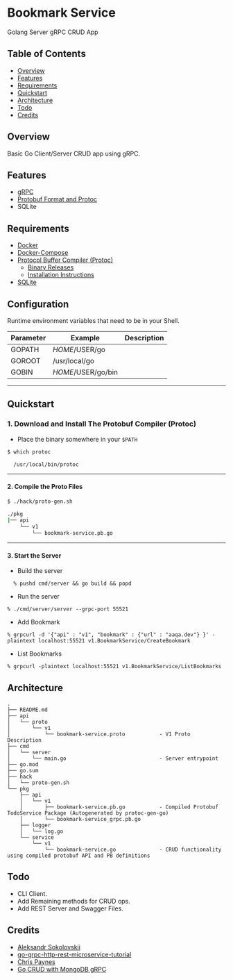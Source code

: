 # Bookmark Service
Golang Server gRPC CRUD App

## Table of Contents

- [Overview](#overview)
- [Features](#features)
- [Requirements](#requirements)
- [Quickstart](#quickstart)
- [Architecture](#architecture)
- [Todo](#todo)
- [Credits](#credits)

## Overview

Basic Go Client/Server CRUD app using gRPC.

## Features

- [gRPC](https://grpc.io/docs/)
- [Protobuf Format and Protoc](https://github.com/protocolbuffers/protobuf)
- SQLite

## Requirements

- [Docker](https://www.docker.com/)
- [Docker-Compose](https://docs.docker.com/compose/install/)
- [Protocol Buffer Compiler (Protoc)](https://developers.google.com/protocol-buffers/docs/downloads)
  - [Binary Releases](https://github.com/protocolbuffers/protobuf/releases/tag/v3.6.1)
  - [Installation Instructions](https://github.com/google/protobuf)
- [SQLite](https://www.sqlite.org/download.html)

## Configuration

Runtime environment variables that need to be in your Shell.

| Parameter        | Example           | Description  |
| ------------- |-------------| -----|
| GOPATH | $HOME/$USER/go | |
| GOROOT | /usr/local/go | |
| GOBIN | $HOME/$USER/go/bin | |

---

## Quickstart

### 1. Download and Install The Protobuf Compiler (Protoc)

- Place the binary somewhere in your `$PATH`

```bash
$ which protoc

  /usr/local/bin/protoc
```

---

#### 2. Compile the Proto Files

```bash
$ ./hack/proto-gen.sh

./pkg
|── api
    └── v1
        └── bookmark-service.pb.go

```

---

#### 3. Start the Server

- Build the server

```console
  % pushd cmd/server && go build && popd
```

- Run the server

```console
% ./cmd/server/server --grpc-port 55521
```

- Add Bookmark

```console
% grpcurl -d '{"api" : "v1", "bookmark" : {"url" : "aaqa.dev"} }' -plaintext localhost:55521 v1.BookmarkService/CreateBookmark
```

- List Bookmarks

```console
% grpcurl -plaintext localhost:55521 v1.BookmarkService/ListBookmarks
```

## Architecture

```console
.
├── README.md
├── api
│   └── proto
│       └── v1
│           └── bookmark-service.proto           - V1 Proto Description
├── cmd
│   └── server
│       └── main.go                              - Server entrypoint
├── go.mod
├── go.sum
├── hack
│   └── proto-gen.sh
└── pkg
    ├── api
    │   └── v1
    │       ├── bookmark-service.pb.go           - Compiled Protobuf TodoService Package (Autogenerated by protoc-gen-go)
    │       └── bookmark-service_grpc.pb.go
    ├── logger
    │   └── log.go
    └── service
        └── v1
            └── bookmark-service.go              - CRUD functionality using compiled protobuf API and PB definitions

```

## Todo

- CLI Client.
- Add Remaining methods for CRUD ops.
- Add REST Server and Swagger Files.

## Credits

- [Aleksandr Sokolovskii](https://github.com/amsokol)
- [go-grpc-http-rest-microservice-tutorial](https://medium.com/@amsokol.com/tutorial-how-to-develop-go-grpc-microservice-with-http-rest-endpoint-middleware-kubernetes-daebb36a97e9)
- [Chris Paynes](https://github.com/chrispaynes/gRPCrud)
- [Go CRUD with MongoDB gRPC](https://itnext.io/learning-go-mongodb-crud-with-grpc-98e425aeaae6)

